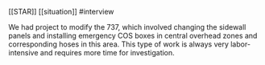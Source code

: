 [[STAR]]
[[situation]]
#interview

We had project to modify the 737, which involved changing the sidewall panels and installing emergency COS boxes in central overhead zones and corresponding hoses in this area. This type of work is always very labor-intensive and requires more time for investigation.
